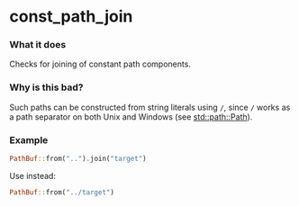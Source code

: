 # const_path_join

### What it does
Checks for joining of constant path components.

### Why is this bad?
Such paths can be constructed from string literals using `/`, since `/` works as a path
separator on both Unix and Windows (see [std::path::Path]).

### Example
```rust
PathBuf::from("..").join("target")
```
Use instead:
```rust
PathBuf::from("../target")
```

[std::path::Path]: https://doc.rust-lang.org/std/path/struct.Path.html
